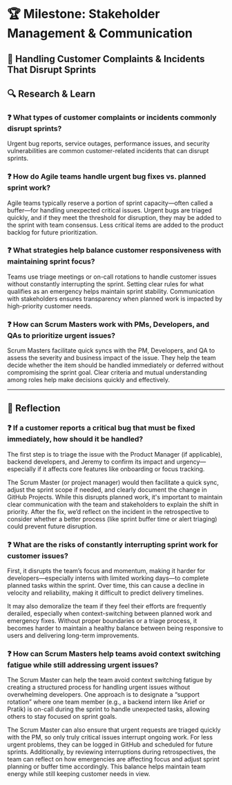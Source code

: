 # 🏆 Milestone: Stakeholder Management & Communication

## 🚨 Handling Customer Complaints & Incidents That Disrupt Sprints

## 🔍 Research & Learn

### ❓ What types of customer complaints or incidents commonly disrupt sprints?  
Urgent bug reports, service outages, performance issues, and security vulnerabilities are common customer-related incidents that can disrupt sprints.

### ❓ How do Agile teams handle urgent bug fixes vs. planned sprint work?  
Agile teams typically reserve a portion of sprint capacity—often called a buffer—for handling unexpected critical issues. Urgent bugs are triaged quickly, and if they meet the threshold for disruption, they may be added to the sprint with team consensus. Less critical items are added to the product backlog for future prioritization.

### ❓ What strategies help balance customer responsiveness with maintaining sprint focus?  
Teams use triage meetings or on-call rotations to handle customer issues without constantly interrupting the sprint. Setting clear rules for what qualifies as an emergency helps maintain sprint stability. Communication with stakeholders ensures transparency when planned work is impacted by high-priority customer needs.

### ❓ How can Scrum Masters work with PMs, Developers, and QAs to prioritize urgent issues?  
Scrum Masters facilitate quick syncs with the PM, Developers, and QA to assess the severity and business impact of the issue. They help the team decide whether the item should be handled immediately or deferred without compromising the sprint goal. Clear criteria and mutual understanding among roles help make decisions quickly and effectively.

---

## 📝 Reflection

### ❓ If a customer reports a critical bug that must be fixed immediately, how should it be handled?  
The first step is to triage the issue with the Product Manager (if applicable), backend developers, and Jeremy to confirm its impact and urgency—especially if it affects core features like onboarding or focus tracking.

The Scrum Master (or project manager) would then facilitate a quick sync, adjust the sprint scope if needed, and clearly document the change in GitHub Projects. While this disrupts planned work, it's important to maintain clear communication with the team and stakeholders to explain the shift in priority. After the fix, we’d reflect on the incident in the retrospective to consider whether a better process (like sprint buffer time or alert triaging) could prevent future disruption.

### ❓ What are the risks of constantly interrupting sprint work for customer issues?  
First, it disrupts the team’s focus and momentum, making it harder for developers—especially interns with limited working days—to complete planned tasks within the sprint. Over time, this can cause a decline in velocity and reliability, making it difficult to predict delivery timelines. 

It may also demoralize the team if they feel their efforts are frequently derailed, especially when context-switching between planned work and emergency fixes. Without proper boundaries or a triage process, it becomes harder to maintain a healthy balance between being responsive to users and delivering long-term improvements.

### ❓ How can Scrum Masters help teams avoid context switching fatigue while still addressing urgent issues?  
The Scrum Master can help the team avoid context switching fatigue by creating a structured process for handling urgent issues without overwhelming developers. One approach is to designate a “support rotation” where one team member (e.g., a backend intern like Arief or Pratik) is on-call during the sprint to handle unexpected tasks, allowing others to stay focused on sprint goals. 

The Scrum Master can also ensure that urgent requests are triaged quickly with the PM, so only truly critical issues interrupt ongoing work. For less urgent problems, they can be logged in GitHub and scheduled for future sprints. Additionally, by reviewing interruptions during retrospectives, the team can reflect on how emergencies are affecting focus and adjust sprint planning or buffer time accordingly. This balance helps maintain team energy while still keeping customer needs in view.
